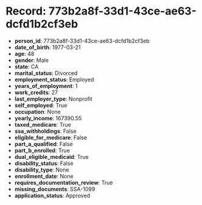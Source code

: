 # Record: 773b2a8f-33d1-43ce-ae63-dcfd1b2cf3eb

- **person_id**: 773b2a8f-33d1-43ce-ae63-dcfd1b2cf3eb
- **date_of_birth**: 1977-03-21
- **age**: 48
- **gender**: Male
- **state**: CA
- **marital_status**: Divorced
- **employment_status**: Employed
- **years_of_employment**: 1
- **work_credits**: 27
- **last_employer_type**: Nonprofit
- **self_employed**: True
- **occupation**: None
- **yearly_income**: 167390.55
- **taxed_medicare**: True
- **ssa_withholdings**: False
- **eligible_for_medicare**: False
- **part_a_qualified**: False
- **part_b_enrolled**: True
- **dual_eligible_medicaid**: True
- **disability_status**: False
- **disability_type**: None
- **enrollment_date**: None
- **requires_documentation_review**: True
- **missing_documents**: SSA-1099
- **application_status**: Approved